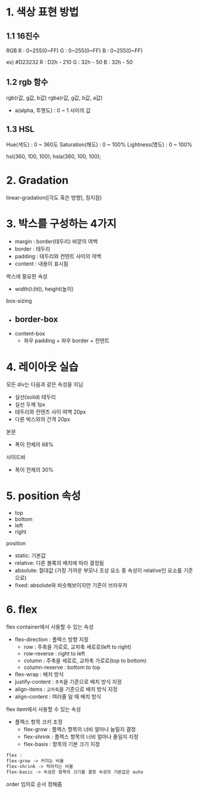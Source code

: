 # 1. 색상 표현 방법

## 1.1 16진수

RGB
R : 0~255(0~FF) 
G : 0~255(0~FF)
B : 0~255(0~FF)

ex) #D23232
R : D2h - 210
G : 32h - 50
B : 32h - 50

## 1.2 rgb 함수

rgb(r값, g값, b값)
rgba(r값, g값, b값, a값)
- a(alpha, 투명도) : 0 ~ 1 사이의 값 

## 1.3 HSL

Hue(색도) : 0 ~ 360도
Saturation(채도) : 0 ~ 100%
Lightness(명도) : 0 ~ 100%

hsl(360, 100, 100);
hsla(360, 100, 100);

# 2. Gradation
linear-gradation([각도 혹은 방향], 정지점)

# 3. 박스를 구성하는 4가지
- margin : border(테두리) 바깥의 여백
- border : 테두리
- padding : 테두리와 컨텐트 사이의 여백
- content : 내용이 표시됨

박스에 필요한 속성
- width(너비), height(높이)

box-sizing
- border-box 
  - 
- content-box 
  - 좌우 padding + 좌우 border + 컨텐트


# 4. 레이아웃 실습

모든 div는 다음과 같은 속성을 지님
- 실선(solid) 테두리
- 실선 두께 1px
- 테두리와 컨텐츠 사이 여백 20px
- 다른 박스와의 간격 20px

본문
- 폭이 전체의 68%

사이드바
- 폭이 전체의 30%

# 5. position 속성
- top
- bottom
- left
- right

position
- static: 기본값
- relative: 다른 블록의 배치에 따라 결정됨
- absolute: 절대값 (가장 가까운 부모나 조상 요소 중 속성이 relative인 요소를 기준으로)
- fixed: absolute와 비슷해보이지만 기준이 브라우저

# 6. flex

flex container에서 사용할 수 있는 속성
- flex-direction : 플렉스 방향 지정
  - row : 주축을 가로로, 교차축 세로로(left to right)
  - row-reverse : right to left
  - column : 주축을 세로로, 교차축 가로로(top to bottom)
  - column-reserve : bottom to top 
- flex-wrap : 배치 방식
- justify-content : `추측`을 기준으로 배치 방식 지정
- align-items : `교차축`을 기준으로 배치 방식 지정
- align-content : 여러줄 일 때 배치 방식

flex item에서 사용할 수 있는 속성
- 플렉스 항목 크키 조정
  - flex-grow : 플렉스 항목의 너비 얼마나 늘릴지 결정
  - flex-shrink : 플렉스 항목의 너비 얼마나 줄일지 지정
  - flex-basis : 항목의 기본 크기 지정

```html
flex : 
flex-grow -> 커지는 비율 
flex-shrink -> 작아지는 비율 
flex-basic -> 속성은 항목의 크기를 결정 속성의 기본값은 auto 
```

order 임의로 순서 정해줌